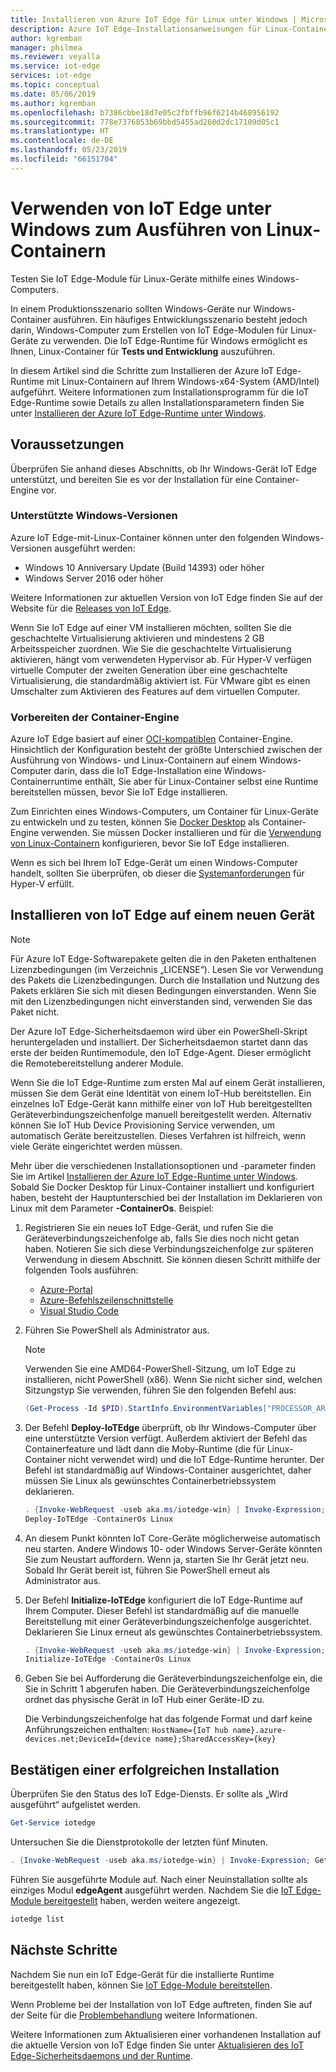 ```yaml
---
title: Installieren von Azure IoT Edge für Linux unter Windows | Microsoft-Dokumentation
description: Azure IoT Edge-Installationsanweisungen für Linux-Container unter Windows 10, Windows Server und Windows IoT Core
author: kgremban
manager: philmea
ms.reviewer: veyalla
ms.service: iot-edge
services: iot-edge
ms.topic: conceptual
ms.date: 05/06/2019
ms.author: kgremban
ms.openlocfilehash: b7386cbbe18d7e05c2fbffb96f6214b468956192
ms.sourcegitcommit: 778e7376853b69bbd5455ad260d2dc17109d05c1
ms.translationtype: HT
ms.contentlocale: de-DE
ms.lasthandoff: 05/23/2019
ms.locfileid: "66151704"
---
```

# <a name="use-iot-edge-on-windows-to-run-linux-containers"></a>Verwenden von IoT Edge unter Windows zum Ausführen von Linux-Containern

Testen Sie IoT Edge-Module für Linux-Geräte mithilfe eines Windows-Computers. 

In einem Produktionsszenario sollten Windows-Geräte nur Windows-Container ausführen. Ein häufiges Entwicklungsszenario besteht jedoch darin, Windows-Computer zum Erstellen von IoT Edge-Modulen für Linux-Geräte zu verwenden. Die IoT Edge-Runtime für Windows ermöglicht es Ihnen, Linux-Container für **Tests und Entwicklung** auszuführen. 

In diesem Artikel sind die Schritte zum Installieren der Azure IoT Edge-Runtime mit Linux-Containern auf Ihrem Windows-x64-System (AMD/Intel) aufgeführt. Weitere Informationen zum Installationsprogramm für die IoT Edge-Runtime sowie Details zu allen Installationsparametern finden Sie unter [Installieren der Azure IoT Edge-Runtime unter Windows](how-to-install-iot-edge-windows.md).

## <a name="prerequisites"></a>Voraussetzungen

Überprüfen Sie anhand dieses Abschnitts, ob Ihr Windows-Gerät IoT Edge unterstützt, und bereiten Sie es vor der Installation für eine Container-Engine vor. 

### <a name="supported-windows-versions"></a>Unterstützte Windows-Versionen

Azure IoT Edge-mit-Linux-Container können unter den folgenden Windows-Versionen ausgeführt werden: 
* Windows 10 Anniversary Update (Build 14393) oder höher
* Windows Server 2016 oder höher

Weitere Informationen zur aktuellen Version von IoT Edge finden Sie auf der Website für die [Releases von IoT Edge](https://github.com/Azure/azure-iotedge/releases).

Wenn Sie IoT Edge auf einer VM installieren möchten, sollten Sie die geschachtelte Virtualisierung aktivieren und mindestens 2 GB Arbeitsspeicher zuordnen. Wie Sie die geschachtelte Virtualisierung aktivieren, hängt vom verwendeten Hypervisor ab. Für Hyper-V verfügen virtuelle Computer der zweiten Generation über eine geschachtelte Virtualisierung, die standardmäßig aktiviert ist. Für VMware gibt es einen Umschalter zum Aktivieren des Features auf dem virtuellen Computer. 

### <a name="prepare-the-container-engine"></a>Vorbereiten der Container-Engine 

Azure IoT Edge basiert auf einer [OCI-kompatiblen](https://www.opencontainers.org/) Container-Engine. Hinsichtlich der Konfiguration besteht der größte Unterschied zwischen der Ausführung von Windows- und Linux-Containern auf einem Windows-Computer darin, dass die IoT Edge-Installation eine Windows-Containerruntime enthält, Sie aber für Linux-Container selbst eine Runtime bereitstellen müssen, bevor Sie IoT Edge installieren. 

Zum Einrichten eines Windows-Computers, um Container für Linux-Geräte zu entwickeln und zu testen, können Sie [Docker Desktop](https://www.docker.com/docker-windows) als Container-Engine verwenden. Sie müssen Docker installieren und für die [Verwendung von Linux-Containern](https://docs.docker.com/docker-for-windows/#switch-between-windows-and-linux-containers) konfigurieren, bevor Sie IoT Edge installieren.  

Wenn es sich bei Ihrem IoT Edge-Gerät um einen Windows-Computer handelt, sollten Sie überprüfen, ob dieser die [Systemanforderungen](https://docs.microsoft.com/virtualization/hyper-v-on-windows/reference/hyper-v-requirements) für Hyper-V erfüllt.

## <a name="install-iot-edge-on-a-new-device"></a>Installieren von IoT Edge auf einem neuen Gerät

>[!NOTE]
>Für Azure IoT Edge-Softwarepakete gelten die in den Paketen enthaltenen Lizenzbedingungen (im Verzeichnis „LICENSE“). Lesen Sie vor Verwendung des Pakets die Lizenzbedingungen. Durch die Installation und Nutzung des Pakets erklären Sie sich mit diesen Bedingungen einverstanden. Wenn Sie mit den Lizenzbedingungen nicht einverstanden sind, verwenden Sie das Paket nicht.

Der Azure IoT Edge-Sicherheitsdaemon wird über ein PowerShell-Skript heruntergeladen und installiert. Der Sicherheitsdaemon startet dann das erste der beiden Runtimemodule, den IoT Edge-Agent. Dieser ermöglicht die Remotebereitstellung anderer Module. 

Wenn Sie die IoT Edge-Runtime zum ersten Mal auf einem Gerät installieren, müssen Sie dem Gerät eine Identität von einem IoT-Hub bereitstellen. Ein einzelnes IoT Edge-Gerät kann mithilfe einer von IoT Hub bereitgestellten Geräteverbindungszeichenfolge manuell bereitgestellt werden. Alternativ können Sie IoT Hub Device Provisioning Service verwenden, um automatisch Geräte bereitzustellen. Dieses Verfahren ist hilfreich, wenn viele Geräte eingerichtet werden müssen. 

Mehr über die verschiedenen Installationsoptionen und -parameter finden Sie im Artikel [Installieren der Azure IoT Edge-Runtime unter Windows](how-to-install-iot-edge-windows.md). Sobald Sie Docker Desktop für Linux-Container installiert und konfiguriert haben, besteht der Hauptunterschied bei der Installation im Deklarieren von Linux mit dem Parameter **-ContainerOs**. Beispiel: 

1. Registrieren Sie ein neues IoT Edge-Gerät, und rufen Sie die Geräteverbindungszeichenfolge ab, falls Sie dies noch nicht getan haben. Notieren Sie sich diese Verbindungszeichenfolge zur späteren Verwendung in diesem Abschnitt. Sie können diesen Schritt mithilfe der folgenden Tools ausführen:

   * [Azure-Portal](how-to-register-device-portal.md)
   * [Azure-Befehlszeilenschnittstelle](how-to-register-device-cli.md)
   * [Visual Studio Code](how-to-register-device-vscode.md)

2. Führen Sie PowerShell als Administrator aus.

   >[!NOTE]
   >Verwenden Sie eine AMD64-PowerShell-Sitzung, um IoT Edge zu installieren, nicht PowerShell (x86). Wenn Sie nicht sicher sind, welchen Sitzungstyp Sie verwenden, führen Sie den folgenden Befehl aus:
   >
   >```powershell
   >(Get-Process -Id $PID).StartInfo.EnvironmentVariables["PROCESSOR_ARCHITECTURE"]
   >```

3. Der Befehl **Deploy-IoTEdge** überprüft, ob Ihr Windows-Computer über eine unterstützte Version verfügt. Außerdem aktiviert der Befehl das Containerfeature und lädt dann die Moby-Runtime (die für Linux-Container nicht verwendet wird) und die IoT Edge-Runtime herunter. Der Befehl ist standardmäßig auf Windows-Container ausgerichtet, daher müssen Sie Linux als gewünschtes Containerbetriebssystem deklarieren. 

   ```powershell
   . {Invoke-WebRequest -useb aka.ms/iotedge-win} | Invoke-Expression; `
   Deploy-IoTEdge -ContainerOs Linux
   ```

4. An diesem Punkt könnten IoT Core-Geräte möglicherweise automatisch neu starten. Andere Windows 10- oder Windows Server-Geräte könnten Sie zum Neustart auffordern. Wenn ja, starten Sie Ihr Gerät jetzt neu. Sobald Ihr Gerät bereit ist, führen Sie PowerShell erneut als Administrator aus.

5. Der Befehl **Initialize-IoTEdge** konfiguriert die IoT Edge-Runtime auf Ihrem Computer. Dieser Befehl ist standardmäßig auf die manuelle Bereitstellung mit einer Geräteverbindungszeichenfolge ausgerichtet. Deklarieren Sie Linux erneut als gewünschtes Containerbetriebssystem. 

   ```powershell
   . {Invoke-WebRequest -useb aka.ms/iotedge-win} | Invoke-Expression; `
   Initialize-IoTEdge -ContainerOs Linux
   ```

6. Geben Sie bei Aufforderung die Geräteverbindungszeichenfolge ein, die Sie in Schritt 1 abgerufen haben. Die Geräteverbindungszeichenfolge ordnet das physische Gerät in IoT Hub einer Geräte-ID zu. 

   Die Verbindungszeichenfolge hat das folgende Format und darf keine Anführungszeichen enthalten: `HostName={IoT hub name}.azure-devices.net;DeviceId={device name};SharedAccessKey={key}`

## <a name="verify-successful-installation"></a>Bestätigen einer erfolgreichen Installation

Überprüfen Sie den Status des IoT Edge-Diensts. Er sollte als „Wird ausgeführt“ aufgelistet werden.  

```powershell
Get-Service iotedge
```

Untersuchen Sie die Dienstprotokolle der letzten fünf Minuten. 

```powershell
. {Invoke-WebRequest -useb aka.ms/iotedge-win} | Invoke-Expression; Get-IoTEdgeLog
```

Führen Sie ausgeführte Module auf. Nach einer Neuinstallation sollte als einziges Modul **edgeAgent** ausgeführt werden. Nachdem Sie die [IoT Edge-Module bereitgestellt](how-to-deploy-modules-portal.md) haben, werden weitere angezeigt. 

```powershell
iotedge list
```

## <a name="next-steps"></a>Nächste Schritte

Nachdem Sie nun ein IoT Edge-Gerät für die installierte Runtime bereitgestellt haben, können Sie [IoT Edge-Module bereitstellen](how-to-deploy-modules-portal.md).

Wenn Probleme bei der Installation von IoT Edge auftreten, finden Sie auf der Seite für die [Problembehandlung](troubleshoot.md) weitere Informationen.

Weitere Informationen zum Aktualisieren einer vorhandenen Installation auf die aktuelle Version von IoT Edge finden Sie unter [Aktualisieren des IoT Edge-Sicherheitsdaemons und der Runtime](how-to-update-iot-edge.md).
